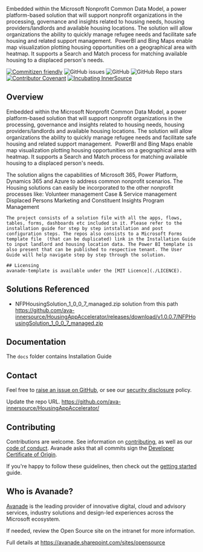 
Embedded within the Microsoft Nonprofit Common Data Model, a power platform-based solution that will support nonprofit organizations in the processing, governance and insights related to housing needs, housing providers/landlords and available housing locations. The solution will allow organizations the ability to quickly manage refugee needs and facilitate safe housing and related support management.  PowerBI and Bing Maps enable map visualization plotting housing opportunities on a geographical area with heatmap. It supports a Search and Match process for matching available housing to a displaced person's needs.  

[![Commitizen friendly](https://img.shields.io/badge/commitizen-friendly-brightgreen.svg)](http://commitizen.github.io/cz-cli/)
![GitHub issues](https://img.shields.io/github/issues/Avanade/avanade-template)
![GitHub](https://img.shields.io/github/license/Avanade/avanade-template)
![GitHub Repo stars](https://img.shields.io/github/stars/Avanade/avanade-template?style=social)
[![Contributor Covenant](https://img.shields.io/badge/Contributor%20Covenant-2.1-4baaaa.svg)](https://avanade.github.io/code-of-conduct/)
[![Incubating InnerSource](https://img.shields.io/badge/Incubating-Ava--Maturity-%23FF5800?labelColor=yellow)](https://avanade.github.io/maturity-model/)


## Overview
Embedded within the Microsoft Nonprofit Common Data Model, a power platform-based solution that will support nonprofit organizations in the processing, governance and insights related to housing needs, housing providers/landlords and available housing locations. The solution will allow organizations the ability to quickly manage refugee needs and facilitate safe housing and related support management.  PowerBI and Bing Maps enable map visualization plotting housing opportunities on a geographical area with heatmap. It supports a Search and Match process for matching available housing to a displaced person's needs.  

The solution aligns the capabilities of Microsoft 365, Power Platform, Dynamics 365 and Azure to address common nonprofit scenarios. 
The Housing solutions can easily be incorporated to the other nonprofit processes like:
    Volunteer management
    Case & Service management
    Displaced Persons
    Marketing and Constituent Insights
    Program Management


```
The project consists of a solution file with all the apps, flows, tables, forms, dashboards etc included in it. Please refer to the installation guide for step by step intstallation and post configuration steps. The repos also consists to a Microsoft Forms template file  (that can be duplicated) link in the Installation Guide to input landlord and housing location data. The Power BI template is also present that can be published to respective tenant. The User Guide will help navigate step by step through the solution.

## Licensing
avanade-template is available under the [MIT Licence](./LICENCE).
```


## Solutions Referenced

- NFPHousingSolution_1_0_0_7_managed.zip solution from this path https://github.com/ava-innersource/HousingAppAccelerator/releases/download/v1.0.0.7/NFPHousingSolution_1_0_0_7_managed.zip 

## Documentation
The `docs` folder contains
Installation Guide



## Contact
Feel free to [raise an issue on GitHub](https://github.com/Avanade/avanade-template/issues), or see our [security disclosure](./SECURITY.md) policy.

Update the repo URL.
https://github.com/ava-innersource/HousingAppAccelerator/

## Contributing
Contributions are welcome. See information on [contributing](./CONTRIBUTING.md), as well as our [code of conduct](https://avanade.github.io/code-of-conduct/). Avanade asks that all commits sign the [Developer Certificate of Origin](https://developercertificate.org/).

If you're happy to follow these guidelines, then check out the [getting started](./docs/start-here.md) guide.

## Who is Avanade?

[Avanade](https://www.avanade.com) is the leading provider of innovative digital, cloud and advisory services, industry solutions and design-led experiences across the Microsoft ecosystem.

If needed, review the Open Source site on the intranet for more information.

Full details at https://avanade.sharepoint.com/sites/opensource

